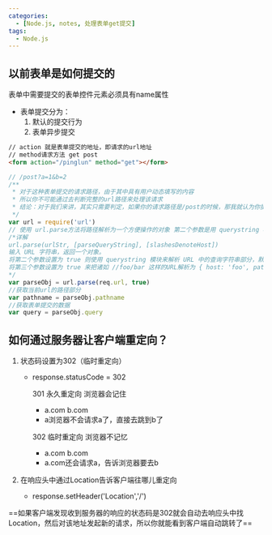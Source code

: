 ```yaml
---
categories:
  - [Node.js, notes, 处理表单get提交]
tags:
  - Node.js
---
```

## 以前表单是如何提交的
表单中需要提交的表单控件元素必须具有name属性

- 表单提交分为：
  1. 默认的提交行为
  2. 表单异步提交
``` html
// action 就是表单提交的地址，即请求的url地址
// method请求方法 get post
<form action="/pinglun" method="get"></form>
```
``` javascript
// /post?a=1&b=2
/**
 * 对于这种表单提交的请求路径，由于其中具有用户动态填写的内容
 * 所以你不可能通过去判断完整的url路径来处理该请求
 * 结论：对于我们来讲，其实只需要判定，如果你的请求路径是/post的时候，那我就认为你提交表单的请求过来了
 */
var url = require('url')
// 使用 url.parse方法将路径解析为一个方便操作的对象 第二个参数是用 querystring 模块来解析URL中的查询字符串部分，默认为 false
/*详解
url.parse(urlStr, [parseQueryString], [slashesDenoteHost])
输入 URL 字符串，返回一个对象。
将第二个参数设置为 true 则使用 querystring 模块来解析 URL 中的查询字符串部分，默认为 false。
将第三个参数设置为 true 来把诸如 //foo/bar 这样的URL解析为 { host: 'foo', pathname: '/bar' } 而不是 { pathname: '//foo/bar' }。 默认为 false。
*/
var parseObj = url.parse(req.url, true)
//获取当前url的路径部分
var pathname = parseObj.pathname
//获取表单提交的数据
var query = parseObj.query
```

## 如何通过服务器让客户端重定向？

1. 状态码设置为302（临时重定向）

   - response.statusCode = 302

     301 永久重定向 浏览器会记住

     - a.com  b.com
     - a浏览器不会请求a了，直接去跳到b了

     302 临时重定向 浏览器不记忆

     - a.com  b.com
     - a.com还会请求a，告诉浏览器要去b
2. 在响应头中通过Location告诉客户端往哪儿重定向
  
   - response.setHeader('Location','/')

==如果客户端发现收到服务器的响应的状态码是302就会自动去响应头中找Location，然后对该地址发起新的请求，所以你就能看到客户端自动跳转了==

